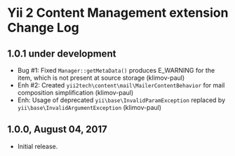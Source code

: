 Yii 2 Content Management extension Change Log
=============================================

1.0.1 under development
-----------------------

- Bug #1: Fixed `Manager::getMetaData()` produces E_WARNING for the item, which is not present at source storage (klimov-paul)
- Enh #2: Created `yii2tech\content\mail\MailerContentBehavior` for mail composition simplification (klimov-paul)
- Enh: Usage of deprecated `yii\base\InvalidParamException` replaced by `yii\base\InvalidArgumentException` (klimov-paul)


1.0.0, August 04, 2017
----------------------

- Initial release.
